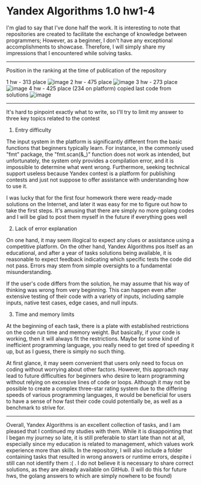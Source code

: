 # Yandex Algorithms 1.0 hw1-4 

I'm glad to say that I've done half the work. It is interesting to note that repositories are created to facilitate the exchange of knowledge between programmers; However, as a beginner, I don't have any exceptional accomplishments to showcase. Therefore, I will simply share my impressions that I encountered while solving tasks.

------
Position in the ranking at the time of publication of the repository 

1 hw - 313 place
![image](https://user-images.githubusercontent.com/126376937/233799674-4a555272-39a1-4114-b3e5-39af7ce7a530.png)
2 hw - 475 place
![image](https://user-images.githubusercontent.com/126376937/233799681-4bfa38e9-2b53-4a86-b294-8302fad53a5f.png)
3 hw - 273 place
![image](https://user-images.githubusercontent.com/126376937/233799662-3443325c-482e-42da-9f32-caecb500931e.png)
4 hw - 425 place (234 on platform) copied last code from solutions
![image](https://user-images.githubusercontent.com/126376937/233799575-822b24f5-d580-4bcf-a0e4-1a583e2efaa6.png)

-----

It's hard to pinpoint exactly what to write, so I'll try to limit my answer to three key topics related to the contest

1) Entry difficulty

The input system in the platform is significantly different from the basic functions that beginners typically learn. For instance, in the commonly used "fmt" package, the "fmt.scan(&_)" function does not work as intended, but unfortunately, the system only provides a compilation error, and it is impossible to determine what went wrong. Furthermore, seeking technical support useless because Yandex contest is a platform for publishing contests and  just not suppose to offer assistance with understanding how to use it.

I was lucky that for the first four homework there were ready-made solutions on the Internet, and later it was easy for me to figure out how to take the first steps. It's amusing that there are simply no more golang codes and I will be glad to post them myself in the future if everything goes well

2) Lack of error explanation

On one hand, it may seem illogical to expect any clues or assistance using a competitive platform. On the other hand, Yandex Algorithms pos itself as an educational, and after a year of tasks solutions being available, it is reasonable to expect feedback indicating which specific tests the code did not pass. Errors may stem from simple oversights to a fundamental misunderstanding.

If the user's code differs from the solution, he may assume that his way of thinking was wrong from very beginning. This can happen even after extensive testing of their code with a variety of inputs, including sample inputs, native test cases, edge cases, and null inputs.

3) Time and memory limits

At the beginning of each task, there is a plate with established restrictions on the code run time and memory weight. But basically, if your code is working, then it will always fit the restrictions. Maybe for some kind of inefficient programming language, you really need to get tired of speeding it up, but as I guess, there is simply no such thing.

At first glance, it may seem convenient that users only need to focus on coding without worrying about other factors. However, this approach may lead to future difficulties for beginners who desire to learn programming without relying on excessive lines of code or loops. Although it may not be possible to create a complex three-star rating system due to the differing speeds of various programming languages, it would be beneficial for users to have a sense of how fast their code could potentially be, as well as a benchmark to strive for.

-----

Overall, Yandex Algorithms is an excellent collection of tasks, and I am pleased that I continued my studies with them. While it is disappointing that I began my journey so late, it is still preferable to start late than not at all, especially since my education is related to management, which values work experience more than skills. In the repository, I will also include a folder containing tasks that resulted in wrong answers or runtime errors, despite i still can not identify them :( . I do not believe it is necessary to share correct solutions, as they are already available on GitHub. (I will do this for future hws, the golang answers to which are simply nowhere to be found)
